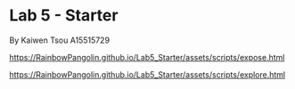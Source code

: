 # Lab 5 - Starter
By Kaiwen Tsou A15515729

https://RainbowPangolin.github.io/Lab5_Starter/assets/scripts/expose.html

https://RainbowPangolin.github.io/Lab5_Starter/assets/scripts/explore.html